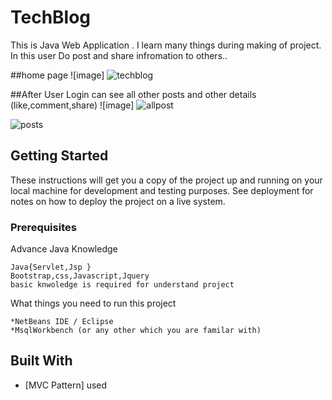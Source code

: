 # TechBlog

This is Java Web Application .
I learn many things during making of project.
In this user Do post and share infromation to others..


##home page 
![image]
![techblog](https://user-images.githubusercontent.com/63902621/82149019-72a07200-9873-11ea-8e58-b5b88dd58236.jpg)

##After User Login can see all other posts and other details (like,comment,share)
![image]
![allpost](https://user-images.githubusercontent.com/63902621/82150066-792fe900-9875-11ea-9486-368474236851.jpg)


![posts](https://user-images.githubusercontent.com/63902621/82150973-b2695880-9877-11ea-8a93-e05d12facca5.gif)




## Getting Started

These instructions will get you a copy of the project up and running on your local machine for development and testing purposes. See deployment for notes on how to deploy the project on a live system.

### Prerequisites

Advance Java Knowledge
```
Java{Servlet,Jsp }
Bootstrap,css,Javascript,Jquery
basic knwoledge is required for understand project

```

What things you need to run this project 

```
*NetBeans IDE / Eclipse 
*MsqlWorkbench (or any other which you are familar with)

```


## Built With

* [MVC Pattern]  used



